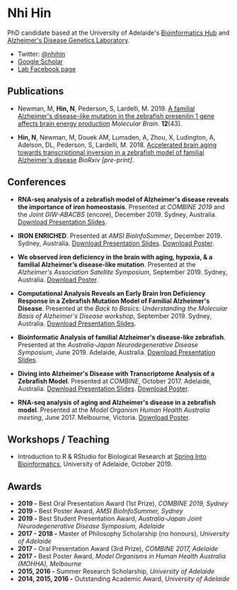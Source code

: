 # Nhi Hin

PhD candidate based at the University of Adelaide's [Bioinformatics Hub](https://twitter.com/UofABioinfoHub) and [Alzheimer's Disease Genetics Laboratory](https://facebook.com/forgetfulfish). 

- Twitter: [@nhihin](https://twitter.com/NhiHin)
- [Google Scholar](https://scholar.google.com.au/citations?user=oLcwgrcAAAAJ&hl=en)
- [Lab Facebook page](https://www.facebook.com/forgetfulfish)


## Publications

- Newman, M, **Hin, N**, Pederson, S, Lardelli, M. 2019. [A familial Alzheimer's disease-like mutation in the zebrafish presenilin 1 gene affects brain energy production](https://molecularbrain.biomedcentral.com/track/pdf/10.1186/s13041-019-0467-y) *Molecular Brain*. **12**(43).

- **Hin, N**, Newman, M, Douek AM, Lumsden, A, Zhou, X, Ludington, A, Adelson, DL, Pederson, S, Lardelli, M. 2018. [Accelerated brain aging towards transcriptional inversion in a zebrafish model of familial Alzheimer's disease](https://www.biorxiv.org/content/10.1101/262162v2.abstract) *BioRxiv [pre-print]*. 


## Conferences

- **RNA-seq analysis of a zebrafish model of Alzheimer's disease reveals the importance of iron homeostasis**. Presented at *COMBINE 2019* and the *Joint GIW-ABACBS* (encore), December 2019. Sydney, Australia. [Download Presentation Slides](http://nhihin.com/files/COMBINE_Iron_Brain_Pres_NH.pdf). 

- **IRON ENRICHED**. Presented at *AMSI BioInfoSummer*, December 2019. Sydney, Australia. [Download Presentation Slides](http://nhihin.com/files/N_Hin_IronSlides.pdf). [Download Poster](http://nhihin.com/files/BioInfoSummer_IronPoster.pdf). 

- **We observed iron deficiency in the brain with aging, hypoxia, & a familial Alzheimer’s disease-like mutation**. Presented at the *Alzheimer's Association Satellite Symposium*, September 2019. Sydney, Australia. [Download Poster](http://nhihin.com/files/IronPoster.pdf).

- **Computational Analysis Reveals an Early Brain Iron Deficiency Response in a Zebrafish Mutation Model of Familial Alzheimer's Disease**. Presented at the *Back to Basics: Understanding the Molecular Basis of Alzheimer's Disease workshop*, September 2019. Sydney, Australia. [Download Presentation Slides](http://nhihin.com/files/B2B_Workshop.pdf).

- **Bioinformatic Analysis of familial Alzheimer's disease-like zebrafish**. Presented at the *Australia-Japan Neurodegenerative Disease Symposium*, June 2019. Adelaide, Australia. [Download Presentation Slides](http://nhihin.com/files/Neurodegeneration_Symposium_pres.pdf).

- **Diving into Alzheimer's Disease with Transcriptome Analysis of a Zebrafish Model**. Presented at *COMBINE*, October 2017. Adelaide, Australia. [Download Presentation Slides](http://nhihin.com/files/NH-COMBINE-Presentation-Slides.pdf). [Download Poster](http://nhihin.com/files/PosterCOMBINE.gif). 

- **RNA-seq analysis of aging and Alzheimer's disease in a zebrafish model**. Presented at the *Model Organism Human Health Australia meeting*, June 2017. Melbourne, Victoria. [Download Poster](http://nhihin.com/files/PosterMOHHA.gif).


## Workshops / Teaching 

- Introduction to R & RStudio for Biological Research at [Spring Into Bioinformatics](https://www.adelaide.edu.au/bioinformatics-hub/events/list/2019/10/spring-into-bioinformatics), University of Adelaide, October 2019.  


## Awards

- **2019 -** Best Oral Presentation Award (1st Prize), *COMBINE 2019, Sydney*
- **2019 -** Best Poster Award, *AMSI BioInfoSummer, Sydney*
- **2019 -** Best Student Presentation Award,  *Australia-Japan Joint Neurodegenerative Disease Symposium, Adelaide*
- **2017 - 2018 -** Master of Philosophy Scholarship (no honours), *University of Adelaide*
- **2017 -** Oral Presentation Award (3rd Prize), *COMBINE 2017, Adelaide*
- **2017 -** Best Poster Award, *Model Organisms in Human Health Australia (MOHHA), Melbourne*
- **2015, 2016 -** Summer Research Scholarship, *University of Adelaide*
- **2014, 2015, 2016 -** Outstanding Academic Award, *University of Adelaide*





